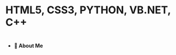 # HTML5, CSS3, PYTHON, VB.NET, C++<h1> 
- __🤭 About Me__ 





<!---
tgasalih/tgasalih is a ✨ special ✨ repository because its `README.md` (this file) appears on your GitHub profile.
You can click the Preview link to take a look at your changes.
--->
